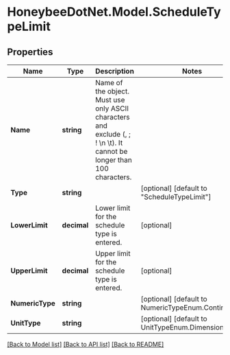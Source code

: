 
# HoneybeeDotNet.Model.ScheduleTypeLimit

## Properties

Name | Type | Description | Notes
------------ | ------------- | ------------- | -------------
**Name** | **string** | Name of the object. Must use only ASCII characters and exclude (, ; ! \\n \\t). It cannot be longer than 100 characters. | 
**Type** | **string** |  | [optional] [default to "ScheduleTypeLimit"]
**LowerLimit** | **decimal** | Lower limit for the schedule type is entered. | [optional] 
**UpperLimit** | **decimal** | Upper limit for the schedule type is entered. | [optional] 
**NumericType** | **string** |  | [optional] [default to NumericTypeEnum.Continuous]
**UnitType** | **string** |  | [optional] [default to UnitTypeEnum.Dimensionless]

[[Back to Model list]](../README.md#documentation-for-models)
[[Back to API list]](../README.md#documentation-for-api-endpoints)
[[Back to README]](../README.md)

